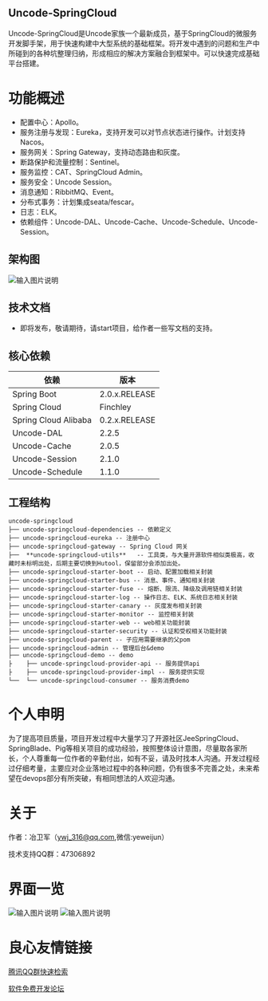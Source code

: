 ## Uncode-SpringCloud
Uncode-SpringCloud是Uncode家族一个最新成员，基于SpringCloud的微服务开发脚手架，用于快速构建中大型系统的基础框架。将开发中遇到的问题和生产中所碰到的各种坑整理归纳，形成相应的解决方案融合到框架中。可以快速完成基础平台搭建。

# 功能概述

- 配置中心：Apollo。
- 服务注册与发现：Eureka，支持开发可以对节点状态进行操作。计划支持Nacos。
- 服务网关：Spring Gateway，支持动态路由和灰度。
- 断路保护和流量控制：Sentinel。
- 服务监控：CAT、SpringCloud Admin。
- 服务安全：Uncode Session。
- 消息通知：RibbitMQ、Event。
- 分布式事务：计划集成seata/fescar。
- 日志：ELK。
- 依赖组件：Uncode-DAL、Uncode-Cache、Uncode-Schedule、Uncode-Session。

## 架构图

![输入图片说明](https://images.gitee.com/uploads/images/2019/0719/102332_5f2f16db_277761.jpeg "SpringCloud架构 (1).jpg")

## 技术文档
* 即将发布，敬请期待，请start项目，给作者一些写文档的支持。

## 核心依赖

| 依赖                 | 版本          |
| -------------------- | ------------- |
| Spring Boot          | 2.0.x.RELEASE |
| Spring Cloud         | Finchley      |
| Spring Cloud Alibaba | 0.2.x.RELEASE |
| Uncode-DAL           | 2.2.5         |
| Uncode-Cache         | 2.0.5         |
| Uncode-Session       | 2.1.0         |
| Uncode-Schedule      | 1.1.0         |

## 工程结构

``` 
uncode-springcloud
├── uncode-springcloud-dependencies -- 依赖定义
├── uncode-springcloud-eureka -- 注册中心
├── uncode-springcloud-gateway -- Spring Cloud 网关
├──  **uncode-springcloud-utils**   -- 工具类，与大量开源软件相似类极高，收藏时未标明出处，后期主要切换到Hutool，保留部分会添加出处。
├── uncode-springcloud-starter-boot -- 启动、配置加载相关封装
├── uncode-springcloud-starter-bus -- 消息、事件、通知相关封装
├── uncode-springcloud-starter-fuse -- 熔断、限流、降级及调用链相关封装
├── uncode-springcloud-starter-log -- 操作日志、ELK、系统日志相关封装
├── uncode-springcloud-starter-canary -- 灰度发布相关封装
├── uncode-springcloud-starter-monitor -- 监控相关封装
├── uncode-springcloud-starter-web -- web相关功能封装
├── uncode-springcloud-starter-security -- 认证和受权相关功能封装
├── uncode-springcloud-parent -- 子应用需要继承的父pom
├── uncode-springcloud-admin -- 管理后台&demo
├── uncode-springcloud-demo -- demo
├    ├── uncode-springcloud-provider-api -- 服务提供api 
├    ├── uncode-springcloud-provider-impl -- 服务提供实现
└──  └── uncode-springcloud-consumer -- 服务消费demo
```


# 个人申明

为了提高项目质量，项目开发过程中大量学习了开源社区JeeSpringCloud、SpringBlade、Pig等相关项目的成功经验，按照整体设计意图，尽量取各家所长，个人尊重每一位作者的辛勤付出，如有不妥，请及时找本人沟通。开发过程经过仔细考量，主要应对企业落地过程中的各种问题，仍有很多不完善之处，未来希望在devops部分有所突破，有相同想法的人欢迎沟通。



#  关于

作者：冶卫军（[ywj_316@qq.com](mailto:ywj_316@qq.com),微信:yeweijun）

技术支持QQ群：47306892


# 界面一览

![输入图片说明](https://images.gitee.com/uploads/images/2019/0719/102111_9fcf8a8a_277761.png "微信图片_20190718161017.png")
![输入图片说明](https://images.gitee.com/uploads/images/2019/0719/102130_2afd7233_277761.png "微信图片_20190718161136.png")

 # 良心友情链接

[腾讯QQ群快速检索](http://u.720life.cn/s/8cf73f7c)

[软件免费开发论坛](http://u.720life.cn/s/bbb01dc0)